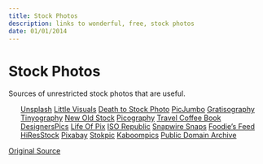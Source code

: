 ```yaml
---
title: Stock Photos
description: links to wonderful, free, stock photos
date: 01/01/2014
---
```


# Stock Photos

<div>
	<p class="well">Sources of unrestricted stock photos that are useful.</p>
	<div class="content">
		<ul class="list-group" >
			<a class="list-group-item"  href="https://unsplash.com/" >Unsplash</a>
			<a class="list-group-item"  href="http://littlevisuals.co/" >Little Visuals</a>
			<a class="list-group-item"  href="http://deathtothestockphoto.com/" >Death to Stock Photo</a>
			<a class="list-group-item"  href="http://picjumbo.com/" >PicJumbo</a>
			<a class="list-group-item"  href="http://www.gratisography.com/" >Gratisography</a>
			<a class="list-group-item"  href="http://www.tinyography.com/" >Tinyography</a>
			<a class="list-group-item"  href="http://nos.twnsnd.co/" >New Old Stock</a>
			<a class="list-group-item"  href="http://picography.co/" >Picography</a>
			<a class="list-group-item"  href="http://travelcoffeebook.com/" >Travel Coffee Book</a>
			<a class="list-group-item"  href="http://www.designerspics.com/" >DesignersPics</a>
			<a class="list-group-item"  href="http://www.lifeofpix.com/" >Life Of Pix</a>
			<a class="list-group-item"  href="http://isorepublic.com/" >ISO Republic</a>
			<a class="list-group-item"  href="http://snapwiresnaps.tumblr.com/" >Snapwire Snaps</a>
			<a class="list-group-item"  href="http://foodiesfeed.com/" >Foodie’s Feed</a>
			<a class="list-group-item"  href="http://hiresstock.com/" >HiResStock</a>
			<a class="list-group-item"  href="http://pixabay.com/" >Pixabay</a>
			<a class="list-group-item"  href="http://stokpic.com/" >Stokpic</a>
			<a class="list-group-item"  href="http://kaboompics.com/" >Kaboompics</a>
			<a class="list-group-item"  href="http://publicdomainarchive.com/" >Public Domain Archive</a>
		</ul>
		<a class="small" href="http://www.designskilz.com/free-photos/">Original Source</a>
	</div>
</div>